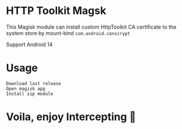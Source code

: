 # HTTP Toolkit Magsk

This Magisk module can install custom HttpToolkit CA certificate to the system store by mount-bind `com.android.conscrypt`

Support Android 14

# Usage

    Download last release
    Open magisk app
    Install zip module

# Voila, enjoy Intercepting 🎉
